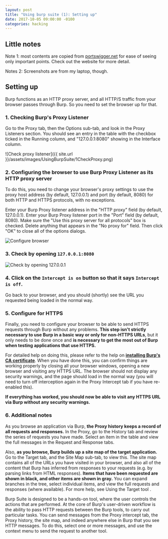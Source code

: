 ```yaml
---
layout: post
title: "Using burp suite (1): Setting up"
date: 2017-10-05 09:00:00 -0100
categories: hacking
---
```

## Little notes
Note 1: most contents are copied from [portswigger.net](https://portswigger.net/burp/help/suite_gettingstarted.html) for ease of seeing only important points. Check out the website for more detail.

Notes 2: Screenshots are from my laptop, though.

## Setting up
Burp functions as an HTTP proxy server, and all HTTP/S traffic from your browser passes through Burp.
So you need to set the browser up for that.

### 1. Checking Burp's Proxy Listener
Go to the Proxy tab, then the Options sub-tab, and look in the Proxy Listeners section. You should see an entry in the table with the checkbox ticked in the Running column, and "127.0.0.1:8080" showing in the Interface column. 

![Check proxy listener]({{ site.url }}/assets/images/UsingBurpSuite/1CheckProxy.png)

### 2. Configuring the browser to use Burp Proxy Listener as its HTTP proxy server
To do this, you need to change your browser's proxy settings to use the proxy host address (by default, 127.0.0.1) and port (by default, 8080) for both HTTP and HTTPS protocols, with no exceptions. 

Enter your Burp Proxy listener address in the "HTTP proxy" field (by default, 127.0.0.1). Enter your Burp Proxy listener port in the "Port" field (by default, 8080). Make sure the "Use this proxy server for all protocols" box is checked. Delete anything that appears in the "No proxy for" field. Then click "OK" to close all of the options dialogs.

![Configure browser]({{site.url}}/assets/images/UsingBurpSuite/2ConfigureBrowser.png)

### 3. Check by opening `127.0.0.1:8080`

![Check by opening 127.0.0.1]({{site.url}}/assets/images/UsingBurpSuite/3SeeProxySite.png)

### 4. Click on the `Intercept is on` button so that it says `Intercept is off`. 

Go back to your browser, and you should (shortly) see the URL you requested being loaded in the normal way.

### 5. Configure for HTTPS

Finally, you need to configure your browser to be able to send HTTPS requests through Burp without any problems. **This step isn't strictly necessary to use Burp in a basic way or only for non-HTTPS URLs**, but it only needs to be done once and **is necessary to get the most out of Burp when testing applications that use HTTPS.**

For detailed help on doing this, please refer to the help on [**installing Burp's CA certificate**](https://support.portswigger.net/customer/portal/articles/1783087-Installing_Installing%20CA%20Certificate%20-%20FF.html). When you have done this, you can confirm things are working properly by closing all your browser windows, opening a new browser and visiting any HTTPS URL. The browser should not display any security warnings, and the page should load in the normal way (you will need to turn off interception again in the Proxy Intercept tab if you have re-enabled this).

**If everything has worked, you should now be able to visit any HTTPS URL via Burp without any security warnings.**

### 6. Additional notes
As you browse an application via Burp, **the Proxy history keeps a record of all requests and responses.** In the Proxy, go to the History tab and review the series of requests you have made. Select an item in the table and view the full messages in the Request and Response tabs.

Also, **as you browse, Burp builds up a site map of the target application.** Go to the Target tab, and the Site Map sub-tab, to view this. The site map contains all of the URLs you have visited in your browser, and also all of the content that Burp has inferred from responses to your requests (e.g. by parsing links from HTML responses). **Items that have been requested are shown in black, and other items are shown in gray.** You can expand branches in the tree, select individual items, and
 view the full requests and responses (where available). For more help, see Using the Target tool .

Burp Suite is designed to be a hands-on tool, where the user controls the actions that are performed. At the core of Burp's user-driven workflow is the ability to pass HTTP requests between the Burp tools, to carry out particular tasks. You can send messages from the Proxy intercept tab, the Proxy history, the site map, and indeed anywhere else in Burp that you see HTTP messages. To do this, select one or more messages, and use the context menu to send the request to another tool. 

